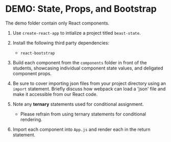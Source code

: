 # DEMO: State, Props, and Bootstrap

The demo folder contain only React components.

1) Use `create-react-app` to intialize a project titled `beast-state`.
1) Install the following third party dependencies:
   - `react-bootstrap`

1) Build each component from the `components` folder in front of the students, showcasing individual component state values, and deligated component props.
1) Be sure to cover importing json files from your project directory using an `import` statement.  Briefly discuss how webpack can load a 'json' file and make it accessible from our React code.
1) Note any **ternary** statements used for conditional assignment.
   - Please refrain from using ternary statements for conditional rendering.
1) Import each component into `App.js` and render each in the return statement.
